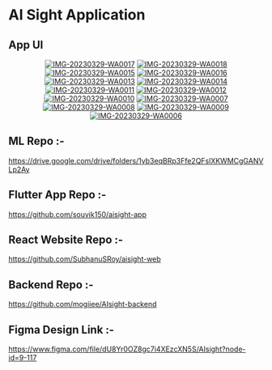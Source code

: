 # AI Sight Application

## App UI

<p align="center">
<a href="https://ibb.co/HCwD6Xt"><img src="https://i.ibb.co/HCwD6Xt/IMG-20230329-WA0017.jpg" alt="IMG-20230329-WA0017" border="0"></a> <a href="https://ibb.co/YBy7X2D"><img src="https://i.ibb.co/YBy7X2D/IMG-20230329-WA0018.jpg" alt="IMG-20230329-WA0018" border="0"></a> <a href="https://ibb.co/5TsStX7"><img src="https://i.ibb.co/5TsStX7/IMG-20230329-WA0015.jpg" alt="IMG-20230329-WA0015" border="0"></a> <a href="https://ibb.co/zGWD2bJ"><img src="https://i.ibb.co/zGWD2bJ/IMG-20230329-WA0016.jpg" alt="IMG-20230329-WA0016" border="0"></a> <a href="https://ibb.co/LrJMkd1"><img src="https://i.ibb.co/LrJMkd1/IMG-20230329-WA0013.jpg" alt="IMG-20230329-WA0013" border="0"></a> <a href="https://ibb.co/Z2ZnXMX"><img src="https://i.ibb.co/Z2ZnXMX/IMG-20230329-WA0014.jpg" alt="IMG-20230329-WA0014" border="0"></a> <a href="https://ibb.co/2nCddCZ"><img src="https://i.ibb.co/2nCddCZ/IMG-20230329-WA0011.jpg" alt="IMG-20230329-WA0011" border="0"></a> <a href="https://ibb.co/Xy0xzB0"><img src="https://i.ibb.co/Xy0xzB0/IMG-20230329-WA0012.jpg" alt="IMG-20230329-WA0012" border="0"></a> <a href="https://ibb.co/J5Y7srh"><img src="https://i.ibb.co/J5Y7srh/IMG-20230329-WA0010.jpg" alt="IMG-20230329-WA0010" border="0"></a> <a href="https://ibb.co/JvnLPPq"><img src="https://i.ibb.co/JvnLPPq/IMG-20230329-WA0007.jpg" alt="IMG-20230329-WA0007" border="0"></a> <a href="https://ibb.co/THtwryS"><img src="https://i.ibb.co/THtwryS/IMG-20230329-WA0008.jpg" alt="IMG-20230329-WA0008" border="0"></a> <a href="https://ibb.co/YB33ypf"><img src="https://i.ibb.co/YB33ypf/IMG-20230329-WA0009.jpg" alt="IMG-20230329-WA0009" border="0"></a> <a href="https://ibb.co/qmyBB8y"><img src="https://i.ibb.co/qmyBB8y/IMG-20230329-WA0006.jpg" alt="IMG-20230329-WA0006" border="0"></a>
</p>

## ML Repo :- 
https://drive.google.com/drive/folders/1yb3eqBRp3Ffe2QFslXKWMCgGANVLp2Ay
## Flutter App Repo :- 
https://github.com/souvik150/aisight-app
## React Website Repo :-  
https://github.com/SubhanuSRoy/aisight-web
## Backend Repo :-
https://github.com/mogiiee/AIsight-backend
## Figma Design Link :- 
https://www.figma.com/file/dU8Yr0OZ8gc7i4XEzcXN5S/AIsight?node-id=9-117

